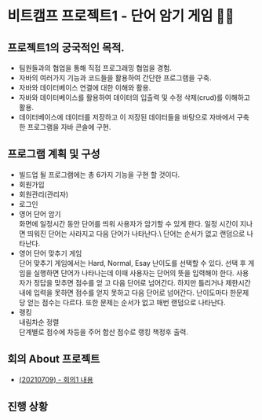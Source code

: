 # 비트캠프 프로젝트1 - 단어 암기 게임 📖⏰

## 프로젝트1의 궁국적인 목적. 
- 팀원들과의 협업을 통해 직접 프로그래밍 협업을 경험.
- 자바의 여러가지 기능과 코드들을 활용하여 간단한 프로그램을 구축.
- 자바와 데이터베이스 연결에 대한 이해와 활용.
- 자바와 데이터베이스를 활용하여 데이터의 입출력 및 수정 삭제(crud)를 이해하고 활용.
- 데이터베이스에 데이터를 저장하고 이 저장된 데이터들을 바탕으로 자바에서 구축한 프로그램을 자바 콘솔에 구현.

## 프로그램 계획 및 구성
- 빌드업 될 프로그램에는 총 6가지 기능을 구현 할 것이다.
- 회원가입
- 회원관리(관리자)
- 로그인
- 영어 단어 암기\
  화면에 일정시간 동안 단어를 띄워 사용자가 암기할 수 있게 한다. 일정 시간이 지나면 띄워진 단어는 사라지고 다음 단어가 나타난다.\ 단어는 순서가 없고 랜덤으로 나타난다.
- 영어 단어 맞추기 게임\
  단어 맞추기 게임에서는 Hard, Normal, Esay 난이도를 선택할 수 있다. 선택 후 게임을 실행하면 단어가  나타나는데 이때 사용자는 단어의 뜻을 입력해야 한다. 사용자가 정답을 맞추면 점수를 얻     고 다음 단어로 넘어간다. 하지만 틀리거나 제한시간내에 입력을 못하면 점수를 얻지 못하고 다음 단어로 넘어간다. 난이도마다 한문제당 얻는 점수는 다르다. 또한 문제는 순서가 없고 매번 랜덤으로   나타난다.
- 랭킹\
  내림차순 정렬\
  단계별로 점수에 차등을 주어 합산 점수로 랭킹 책정후 출력.


## 회의 About 프로젝트
- [(20210709) - 회의1 내용](https://github.com/bumrei/mini-project1/blob/main/%ED%9A%8C%EC%9D%98%EA%B8%B0%EB%A1%9D/0709%ED%9A%8C%EC%9D%98.txt)

## 진행 상황
